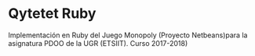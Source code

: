 # Qytetet Ruby

Implementación en Ruby del Juego Monopoly (Proyecto Netbeans)para la asignatura PDOO de la UGR (ETSIIT). Curso 2017-2018)
